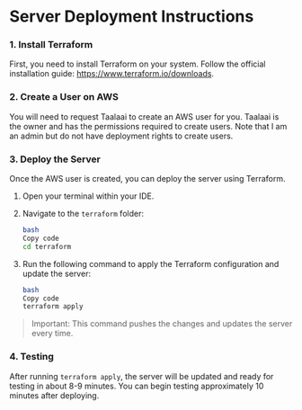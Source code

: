 # Server Deployment Instructions

### 1. Install Terraform

First, you need to install Terraform on your system. Follow the official installation guide: https://www.terraform.io/downloads.

### 2. Create a User on AWS

You will need to request Taalaai to create an AWS user for you. Taalaai is the owner and has the permissions required to create users. Note that I am an admin but do not have deployment rights to create users.

### 3. Deploy the Server

Once the AWS user is created, you can deploy the server using Terraform.

1. Open your terminal within your IDE.
2. Navigate to the `terraform` folder:
    
    ```bash
    bash
    Copy code
    cd terraform
    
    ```
    
3. Run the following command to apply the Terraform configuration and update the server:
    
    ```bash
    bash
    Copy code
    terraform apply
    
    ```
    

> Important: This command pushes the changes and updates the server every time.
> 

### 4. Testing

After running `terraform apply`, the server will be updated and ready for testing in about 8-9 minutes. You can begin testing approximately 10 minutes after deploying.
